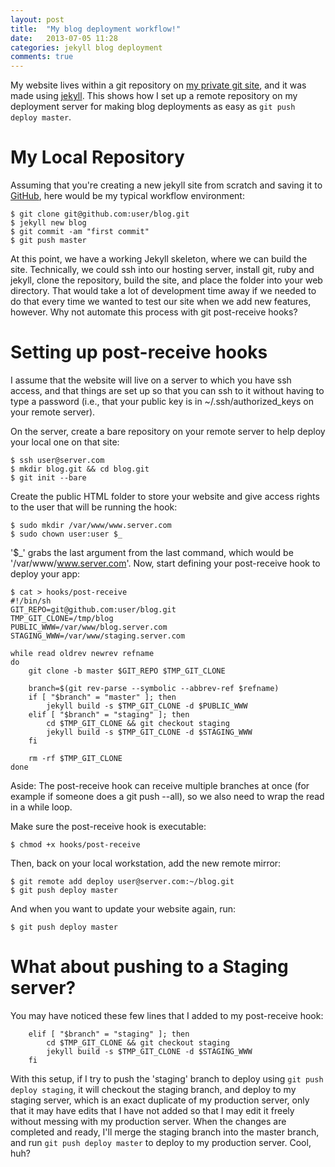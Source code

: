 ```yaml
---
layout: post
title:  "My blog deployment workflow!"
date:   2013-07-05 11:28
categories: jekyll blog deployment
comments: true
---
```


My website lives within a git repository on [my private git site](http://git.bacongobbler.com/), and it was
made using [jekyll][jekyll]. This shows how I set up a remote repository on my deployment server for making
blog deployments as easy as <code>git push deploy master</code>.

# My Local Repository

Assuming that you're creating a new jekyll site from scratch and saving it to [GitHub][github], here would be my
typical workflow environment:

    $ git clone git@github.com:user/blog.git
    $ jekyll new blog
    $ git commit -am "first commit"
    $ git push master

At this point, we have a working Jekyll skeleton, where we can build the site. Technically, we could ssh into our hosting server, install git, ruby and jekyll, clone the repository, build the site, and place the folder into your web directory. That would take a lot of development time away if we needed to do that every time we wanted to test our site when we add new features, however. Why not automate this process with git post-receive hooks?

# Setting up post-receive hooks

I assume that the website will live on a server to which you have ssh access, and that things are set up so that you can ssh to it without having to type a password (i.e., that your public key is in ~/.ssh/authorized_keys on your remote server).

On the server, create a bare repository on your remote server to help deploy your local one on that site:

    $ ssh user@server.com
    $ mkdir blog.git && cd blog.git
    $ git init --bare

Create the public HTML folder to store your website and give access rights to the user that will be running the hook:

    $ sudo mkdir /var/www/www.server.com
    $ sudo chown user:user $_

'$_' grabs the last argument from the last command, which would be '/var/www/www.server.com'.
Now, start defining your post-receive hook to deploy your app:

    $ cat > hooks/post-receive
    #!/bin/sh
    GIT_REPO=git@github.com:user/blog.git
    TMP_GIT_CLONE=/tmp/blog
    PUBLIC_WWW=/var/www/blog.server.com
    STAGING_WWW=/var/www/staging.server.com

    while read oldrev newrev refname
    do
        git clone -b master $GIT_REPO $TMP_GIT_CLONE

        branch=$(git rev-parse --symbolic --abbrev-ref $refname)
        if [ "$branch" = "master" ]; then
            jekyll build -s $TMP_GIT_CLONE -d $PUBLIC_WWW
        elif [ "$branch" = "staging" ]; then
            cd $TMP_GIT_CLONE && git checkout staging
            jekyll build -s $TMP_GIT_CLONE -d $STAGING_WWW
        fi

        rm -rf $TMP_GIT_CLONE
    done

Aside: The post-receive hook can receive multiple branches at once (for example if someone does a git push --all), so we also need to wrap the read in a while loop.

Make sure the post-receive hook is executable:

    $ chmod +x hooks/post-receive

Then, back on your local workstation, add the new remote mirror:

    $ git remote add deploy user@server.com:~/blog.git
    $ git push deploy master

And when you want to update your website again, run:

    $ git push deploy master

# What about pushing to a Staging server?

You may have noticed these few lines that I added to my post-receive hook:

        elif [ "$branch" = "staging" ]; then
            cd $TMP_GIT_CLONE && git checkout staging
            jekyll build -s $TMP_GIT_CLONE -d $STAGING_WWW
        fi

With this setup, if I try to push the 'staging' branch to deploy using <code>git push deploy staging</code>, it will checkout the staging branch, and deploy to my staging server, which is an exact duplicate of my production server, only that it may have edits that I have not added so that I may edit it freely without messing with my production server. When the changes are completed and ready, I'll merge the staging branch into the master branch, and run <code>git push deploy master</code> to deploy to my production server. Cool, huh?

[jekyll-gh]: https://github.com/mojombo/jekyll
[jekyll]:    http://jekyllrb.com
[github]:    http://github.com
